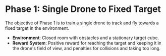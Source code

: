 # Phase 1: Single Drone to Fixed Target

The objective of Phase 1 is to train a single drone to track and fly towards a fixed target in the environment.

- **Environment**: Closed room with obstacles and a stationary target cube.
- **Reward System**: Positive reward for reaching the target and keeping it in the drone's field of view, and penalties for collisions and taking too long.

